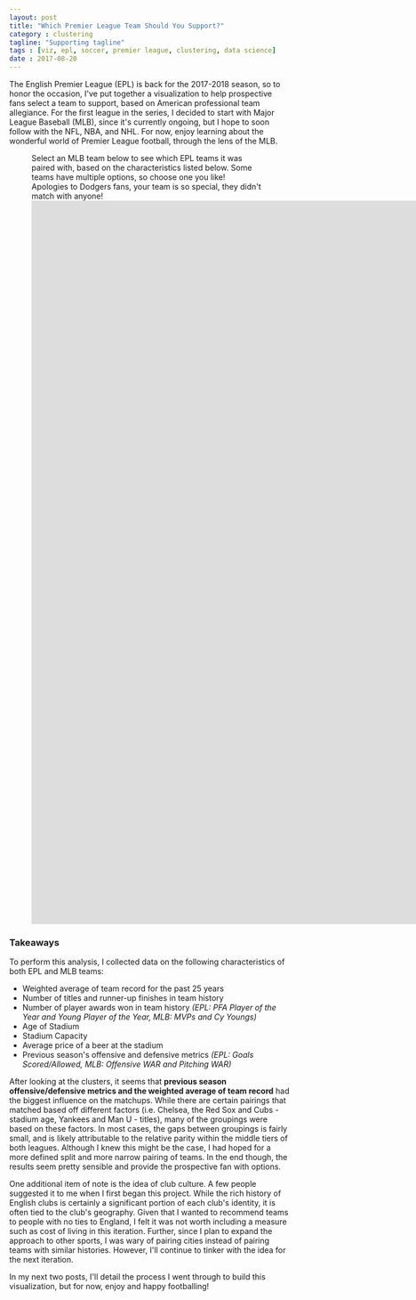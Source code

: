 ```yaml
---
layout: post
title: "Which Premier League Team Should You Support?"
category : clustering
tagline: "Supporting tagline"
tags : [viz, epl, soccer, premier league, clustering, data science]
date : 2017-08-20
---
```


<p class="intro"><span class="dropcap">T</span>he English Premier League (EPL) is back for the 2017-2018 season, so to honor the occasion, I've put together a visualization to help prospective fans select a team to support, based on American professional team allegiance. For the first league in the series, I decided to start with Major League Baseball (MLB), since it's currently ongoing, but I hope to soon follow with the NFL, NBA, and NHL. For now, enjoy learning about the wonderful world of Premier League football, through the lens of the MLB. </p>

<figure>
<figcaption> Select an MLB team below to see which EPL teams it was paired with, based on the characteristics listed below. Some teams have multiple options, so choose one you like!<br/>Apologies to Dodgers fans, your team is so special, they didn't match with anyone! </figcaption>
<iframe
  style="border: 0px;"
  src="https://public.tableau.com/views/PremierLeagueViz_8-20/FindingaPremierLeagueTeam?:embed=y&:display_count=yes&publish=yes"
  scrolling="no"
  width="2000px"
  height="1300px">
</iframe>
</figure>


### Takeaways
To perform this analysis, I collected data on the following characteristics of both EPL and MLB teams:

* Weighted average of team record for the past 25 years
* Number of titles and runner-up finishes in team history
* Number of player awards won in team history *(EPL: PFA Player of the Year and Young Player of the Year, MLB: MVPs and Cy Youngs)*
* Age of Stadium
* Stadium Capacity
* Average price of a beer at the stadium
* Previous season's offensive and defensive metrics *(EPL: Goals Scored/Allowed, MLB: Offensive WAR and Pitching WAR)*

After looking at the clusters, it seems that **previous season offensive/defensive metrics and the weighted average of team record** had the biggest influence on the matchups. While there are certain pairings that matched based off different factors (i.e. Chelsea, the Red Sox and Cubs - stadium age, Yankees and Man U - titles), many of the groupings were based on these factors. In most cases, the gaps between groupings is fairly small, and is likely attributable to the relative parity within the middle tiers of both leagues. Although I knew this might be the case, I had hoped for a more defined split and more narrow pairing of teams. In the end though, the results seem pretty sensible and provide the prospective fan with options.

One additional item of note is the idea of club culture. A few people suggested it to me when I first began this project. While the rich history of English clubs is certainly a significant portion of each club's identity, it is often tied to the club's geography. Given that I wanted to recommend teams to people with no ties to England, I felt it was not worth including a measure such as cost of living in this iteration. Further, since I plan to expand the approach to other sports, I was wary of pairing cities instead of pairing teams with similar histories. However, I'll continue to tinker with the idea for the next iteration.

In my next two posts, I'll detail the process I went through to build this visualization, but for now, enjoy and happy footballing!
